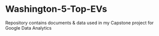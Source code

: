 # Washington-5-Top-EVs
Repository contains documents &amp; data used in my Capstone project for Google Data Analytics
